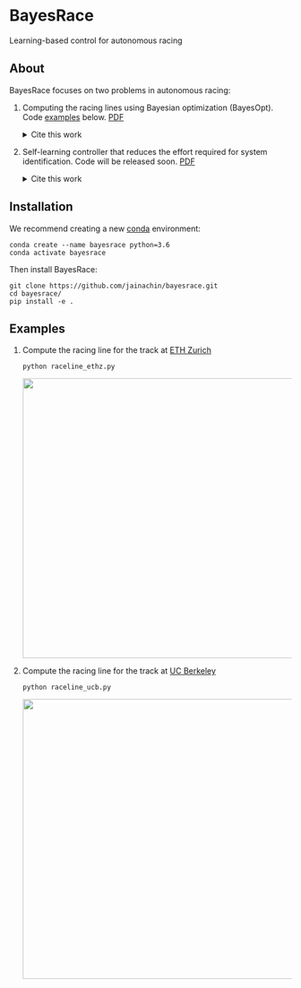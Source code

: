 # BayesRace
Learning-based control for autonomous racing

## About
BayesRace focuses on two problems in autonomous racing:

1. Computing the racing lines using Bayesian optimization (BayesOpt). Code [examples](https://github.com/jainachin/bayesrace#examples) below. [PDF](https://arxiv.org/pdf/2002.04794.pdf)
	<details>
	<summary>Cite this work</summary>
	<pre>
	@Article{JainRaceOpt2020,
	author   = {Jain, Achin and Morari, Manfred},
	journal  = {arXiv preprint arXiv:2002.04794},
	title    = {{Computing the racing line using Bayesian optimization}},
	year     = {2020},
	}</pre>
	</details>

2. Self-learning controller that reduces the effort required for system identification. Code will be released soon. [PDF](https://arxiv.org/pdf/2005.04755.pdf)
	<details>
	<summary>Cite this work</summary>
	<pre>
	@Article{JainBayesRace2020,
	author   = {Jain, Achin and Chaudhari, Pratik and Morari, Manfred},
	journal  = {arXiv preprint arXiv:2005.04755},
	title    = {{BayesRace: Learning to race autonomously using prior experience}},
	year     = {2020},
	}</pre>
	</details>

## Installation
We recommend creating a new [conda](https://docs.conda.io/en/latest/) environment:

```
conda create --name bayesrace python=3.6
conda activate bayesrace
```
Then install BayesRace:

```
git clone https://github.com/jainachin/bayesrace.git
cd bayesrace/
pip install -e .
```

## Examples
1. Compute the racing line for the track at [ETH Zurich](https://arxiv.org/abs/1711.07300)

	```
	python raceline_ethz.py
	```
	<p align="center">
	<img src="https://github.com/jainachin/bayesrace/blob/master/examples/results/bestlap-ETHZ.png" width="500" />
	</p>

2. Compute the racing line for the track at [UC Berkeley](https://ieeexplore.ieee.org/stamp/stamp.jsp?arnumber=8896988)

	```
	python raceline_ucb.py
	```
	<p align="center">
	<img src="https://github.com/jainachin/bayesrace/blob/master/examples/results/bestlap-UCB.png" width="500" />
	</p>
